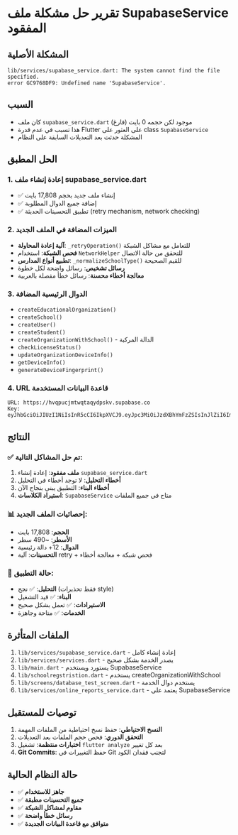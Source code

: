 # تقرير حل مشكلة ملف SupabaseService المفقود

## المشكلة الأصلية
```
lib/services/supabase_service.dart: The system cannot find the file specified.
error GC9768DF9: Undefined name 'SupabaseService'.
```

## السبب
- كان ملف `supabase_service.dart` موجود لكن حجمه 0 بايت (فارغ)
- هذا تسبب في عدم قدرة Flutter على العثور على class `SupabaseService`
- المشكلة حدثت بعد التعديلات السابقة على النظام

## الحل المطبق

### 1. إعادة إنشاء ملف supabase_service.dart
- ✅ إنشاء ملف جديد بحجم 17,808 بايت
- ✅ إضافة جميع الدوال المطلوبة
- ✅ تطبيق التحسينات الحديثة (retry mechanism, network checking)

### 2. الميزات المضافة في الملف الجديد
- **آلية إعادة المحاولة**: `_retryOperation()` للتعامل مع مشاكل الشبكة
- **فحص الشبكة**: استخدام `NetworkHelper` للتحقق من حالة الاتصال
- **تطبيع أنواع المدارس**: `_normalizeSchoolType()` للقيم الصحيحة
- **رسائل تشخيص**: رسائل واضحة لكل خطوة
- **معالجة أخطاء محسنة**: رسائل خطأ مفصلة بالعربية

### 3. الدوال الرئيسية المضافة
- `createEducationalOrganization()`
- `createSchool()`
- `createUser()`
- `createStudent()`
- `createOrganizationWithSchool()` - الدالة المركبة
- `checkLicenseStatus()`
- `updateOrganizationDeviceInfo()`
- `getDeviceInfo()`
- `generateDeviceFingerprint()`

### 4. URL قاعدة البيانات المستخدمة
```
URL: https://hvqpucjmtwqtaqydpskv.supabase.co
Key: eyJhbGciOiJIUzI1NiIsInR5cCI6IkpXVCJ9.eyJpc3MiOiJzdXBhYmFzZSIsInJlZiI6Imh2cXB1Y2ptdHdxdGFxeWRwc2t2Iiwicm9sZSI6ImFub24iLCJpYXQiOjE3NTM1Mjg3NjEsImV4cCI6MjA2OTEwNDc2MX0.trWf50z1EiUij7cwDUooo6jVFCjVIm2ya1Pf2Pmvg5c
```

## النتائج

### ✅ تم حل المشاكل التالية:
1. **ملف مفقود**: إعادة إنشاء `supabase_service.dart`
2. **أخطاء التحليل**: لا توجد أخطاء في التحليل
3. **أخطاء البناء**: التطبيق يبني بنجاح الآن
4. **استيراد الكلاسات**: `SupabaseService` متاح في جميع الملفات

### 📊 إحصائيات الملف الجديد:
- **الحجم**: 17,808 بايت
- **الأسطر**: ~490 سطر
- **الدوال**: 12+ دالة رئيسية
- **التحسينات**: آلية retry + فحص شبكة + معالجة أخطاء

### 🚀 حالة التطبيق:
- **التحليل**: ✅ نجح (فقط تحذيرات style)
- **البناء**: ✅ قيد التشغيل
- **الاستيرادات**: ✅ تعمل بشكل صحيح
- **الخدمات**: ✅ متاحة وجاهزة

## الملفات المتأثرة
1. `lib/services/supabase_service.dart` - إعادة إنشاء كامل
2. `lib/services/services.dart` - يصدر الخدمة بشكل صحيح
3. `lib/main.dart` - يستورد ويستخدم SupabaseService
4. `lib/schoolregstristion.dart` - يستخدم createOrganizationWithSchool
5. `lib/screens/database_test_screen.dart` - يستخدم دوال الخدمة
6. `lib/services/online_reports_service.dart` - يعتمد على SupabaseService

## توصيات للمستقبل
1. **النسخ الاحتياطي**: حفظ نسخ احتياطية من الملفات المهمة
2. **التحقق الدوري**: فحص حجم الملفات بعد التعديلات
3. **اختبارات منتظمة**: تشغيل `flutter analyze` بعد كل تغيير
4. **Git Commits**: حفظ التغييرات في Git لتجنب فقدان الكود

## حالة النظام الحالية
- ✅ **جاهز للاستخدام**
- ✅ **جميع التحسينات مطبقة**
- ✅ **مقاوم لمشاكل الشبكة**
- ✅ **رسائل خطأ واضحة**
- ✅ **متوافق مع قاعدة البيانات الجديدة**
